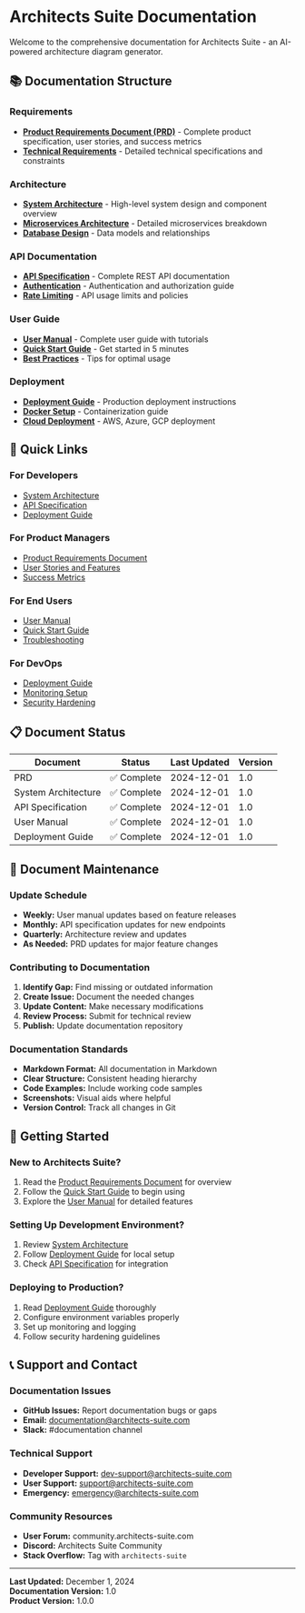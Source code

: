 # Architects Suite Documentation

Welcome to the comprehensive documentation for Architects Suite - an AI-powered architecture diagram generator.

## 📚 Documentation Structure

### Requirements
- **[Product Requirements Document (PRD)](requirements/PRD.md)** - Complete product specification, user stories, and success metrics
- **[Technical Requirements](requirements/technical-requirements.md)** - Detailed technical specifications and constraints

### Architecture
- **[System Architecture](architecture/system-architecture.md)** - High-level system design and component overview
- **[Microservices Architecture](architecture/microservices.md)** - Detailed microservices breakdown
- **[Database Design](architecture/database-schema.md)** - Data models and relationships

### API Documentation
- **[API Specification](api/api-specification.md)** - Complete REST API documentation
- **[Authentication](api/authentication.md)** - Authentication and authorization guide
- **[Rate Limiting](api/rate-limiting.md)** - API usage limits and policies

### User Guide
- **[User Manual](user-guide/user-manual.md)** - Complete user guide with tutorials
- **[Quick Start Guide](user-guide/quick-start.md)** - Get started in 5 minutes
- **[Best Practices](user-guide/best-practices.md)** - Tips for optimal usage

### Deployment
- **[Deployment Guide](deployment/deployment-guide.md)** - Production deployment instructions
- **[Docker Setup](deployment/docker-setup.md)** - Containerization guide
- **[Cloud Deployment](deployment/cloud-deployment.md)** - AWS, Azure, GCP deployment

## 🚀 Quick Links

### For Developers
- [System Architecture](architecture/system-architecture.md)
- [API Specification](api/api-specification.md)
- [Deployment Guide](deployment/deployment-guide.md)

### For Product Managers
- [Product Requirements Document](requirements/PRD.md)
- [User Stories and Features](requirements/PRD.md#6-user-stories)
- [Success Metrics](requirements/PRD.md#7-success-metrics)

### For End Users
- [User Manual](user-guide/user-manual.md)
- [Quick Start Guide](user-guide/quick-start.md)
- [Troubleshooting](user-guide/user-manual.md#troubleshooting)

### For DevOps
- [Deployment Guide](deployment/deployment-guide.md)
- [Monitoring Setup](deployment/deployment-guide.md#monitoring-and-logging)
- [Security Hardening](deployment/deployment-guide.md#security-hardening)

## 📋 Document Status

| Document | Status | Last Updated | Version |
|----------|--------|--------------|---------|
| PRD | ✅ Complete | 2024-12-01 | 1.0 |
| System Architecture | ✅ Complete | 2024-12-01 | 1.0 |
| API Specification | ✅ Complete | 2024-12-01 | 1.0 |
| User Manual | ✅ Complete | 2024-12-01 | 1.0 |
| Deployment Guide | ✅ Complete | 2024-12-01 | 1.0 |

## 🔄 Document Maintenance

### Update Schedule
- **Weekly:** User manual updates based on feature releases
- **Monthly:** API specification updates for new endpoints
- **Quarterly:** Architecture review and updates
- **As Needed:** PRD updates for major feature changes

### Contributing to Documentation
1. **Identify Gap:** Find missing or outdated information
2. **Create Issue:** Document the needed changes
3. **Update Content:** Make necessary modifications
4. **Review Process:** Submit for technical review
5. **Publish:** Update documentation repository

### Documentation Standards
- **Markdown Format:** All documentation in Markdown
- **Clear Structure:** Consistent heading hierarchy
- **Code Examples:** Include working code samples
- **Screenshots:** Visual aids where helpful
- **Version Control:** Track all changes in Git

## 🎯 Getting Started

### New to Architects Suite?
1. Read the [Product Requirements Document](requirements/PRD.md) for overview
2. Follow the [Quick Start Guide](user-guide/quick-start.md) to begin using
3. Explore the [User Manual](user-guide/user-manual.md) for detailed features

### Setting Up Development Environment?
1. Review [System Architecture](architecture/system-architecture.md)
2. Follow [Deployment Guide](deployment/deployment-guide.md) for local setup
3. Check [API Specification](api/api-specification.md) for integration

### Deploying to Production?
1. Read [Deployment Guide](deployment/deployment-guide.md) thoroughly
2. Configure environment variables properly
3. Set up monitoring and logging
4. Follow security hardening guidelines

## 📞 Support and Contact

### Documentation Issues
- **GitHub Issues:** Report documentation bugs or gaps
- **Email:** documentation@architects-suite.com
- **Slack:** #documentation channel

### Technical Support
- **Developer Support:** dev-support@architects-suite.com
- **User Support:** support@architects-suite.com
- **Emergency:** emergency@architects-suite.com

### Community Resources
- **User Forum:** community.architects-suite.com
- **Discord:** Architects Suite Community
- **Stack Overflow:** Tag with `architects-suite`

---

**Last Updated:** December 1, 2024  
**Documentation Version:** 1.0  
**Product Version:** 1.0.0
